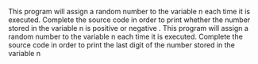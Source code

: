 This program will assign a random number to the variable n each time it is executed. Complete the source code in order to print whether the number stored in the variable n is positive or negative
.
This program will assign a random number to the variable n each time it is executed. Complete the source code in order to print the last digit of the number stored in the variable n
